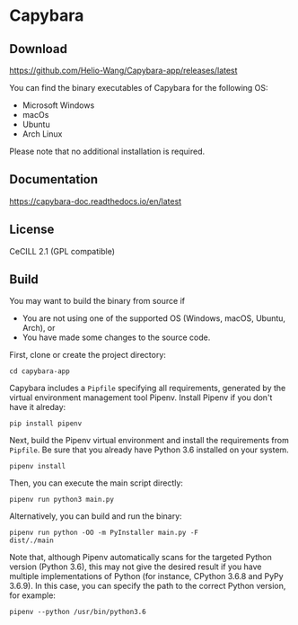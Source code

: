 #  Capybara

## Download

https://github.com/Helio-Wang/Capybara-app/releases/latest

You can find the binary executables of Capybara for the following OS:
- Microsoft Windows
- macOs
- Ubuntu
- Arch Linux

Please note that no additional installation is required.


## Documentation

https://capybara-doc.readthedocs.io/en/latest


## License

CeCILL 2.1 (GPL compatible)


## Build

You may want to build the binary from source if
- You are not using one of the supported OS (Windows, macOS, Ubuntu, Arch), or
- You have made some changes to the source code.


First, clone or create the project directory:
```
cd capybara-app
```

Capybara includes a `Pipfile` specifying all requirements, generated by the virtual environment management tool Pipenv. Install Pipenv if you don't have it alreday:
```
pip install pipenv
```

Next, build the Pipenv virtual environment and install the requirements from `Pipfile`. Be sure that you already have Python 3.6 installed on your system.
```
pipenv install
```

Then, you can execute the main script directly:
```
pipenv run python3 main.py
```

Alternatively, you can build and run the binary:
```
pipenv run python -OO -m PyInstaller main.py -F
dist/./main
```

Note that, although Pipenv automatically scans for the targeted Python version (Python 3.6), this may not give the desired result if you have multiple implementations of Python (for instance, CPython 3.6.8 and PyPy 3.6.9). In this case, you can specify the path to the correct Python version, for example:
```
pipenv --python /usr/bin/python3.6
```


